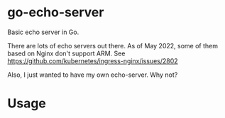 # go-echo-server

Basic echo server in Go.

There are lots of echo servers out there. As of May 2022, some of them based on Nginx don't support
ARM. See https://github.com/kubernetes/ingress-nginx/issues/2802

Also, I just wanted to have my own echo-server. Why not?

# Usage 


